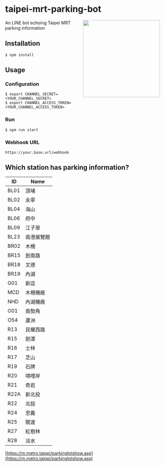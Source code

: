 # taipei-mrt-parking-bot

<img align="right" width="250px" src="https://i.imgur.com/RuKNvcu.jpg">

An LINE bot echoing Taipei MRT parking information

## Installation

``` shell
$ npm install
```

## Usage

### Configuration

``` shell
$ export CHANNEL_SECRET=<YOUR_CHANNEL_SECRET>
$ export CHANNEL_ACCESS_TOKEN=<YOUR_CHANNEL_ACCESS_TOKEN>
```

### Run

``` shell
$ npm run start
```

### Webhook URL

```
https://your.base.url/webhook
```

## Which station has parking information?

| ID | Name |
|----|------|
| BL01 | 頂埔 |
| BL02 | 永寧 |
| BL04 | 海山 |
| BL06 | 府中 |
| BL09 | 江子翠 |
| BL23 | 南港展覽館 |
| BR02 | 木柵 |
| BR15 | 劍南路 |
| BR18 | 文德 |
| BR19 | 內湖 |
| G01 | 新店 |
| MCD | 木柵機廠 |
| NHD | 內湖機廠 |
| O01 | 南勢角 |
| O54 | 蘆洲 |
| R13 | 民權西路 |
| R15 | 劍潭 |
| R16 | 士林 |
| R17 | 芝山 |
| R19 | 石牌 |
| R20 | 唭哩岸 |
| R21 | 奇岩 |
| R22A | 新北投 |
| R22 | 北投 |
| R24 | 忠義 |
| R25 | 關渡 |
| R27 | 紅樹林 |
| R28 | 淡水 |

[https://m.metro.taipei/parkinglotshow.asp](https://m.metro.taipei/parkinglotshow.asp)
